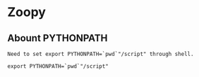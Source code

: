 # Zoopy

## Abount PYTHONPATH

    Need to set export PYTHONPATH=`pwd`"/script" through shell.

```
export PYTHONPATH=`pwd`"/script"
```